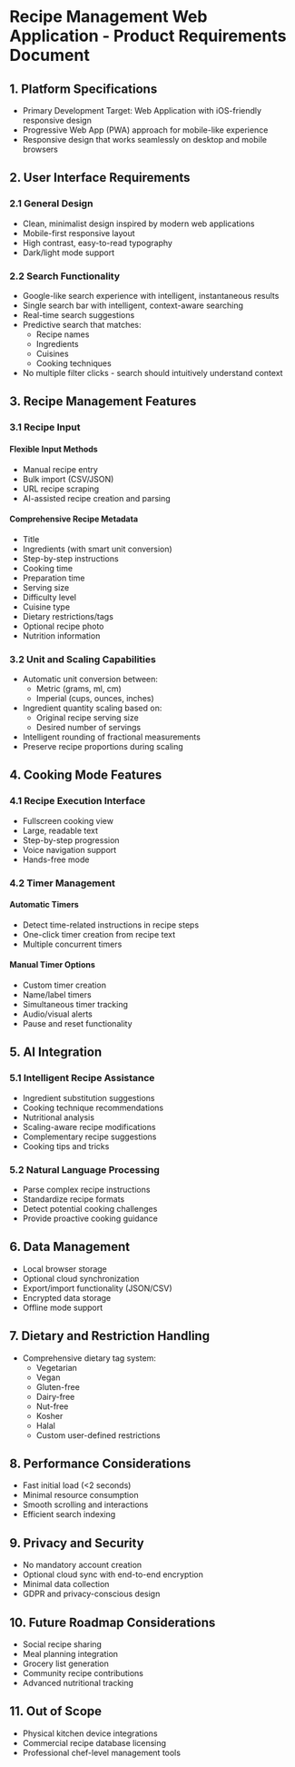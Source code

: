 # Recipe Management Web Application - Product Requirements Document

## 1. Platform Specifications
- Primary Development Target: Web Application with iOS-friendly responsive design
- Progressive Web App (PWA) approach for mobile-like experience
- Responsive design that works seamlessly on desktop and mobile browsers

## 2. User Interface Requirements
### 2.1 General Design
- Clean, minimalist design inspired by modern web applications
- Mobile-first responsive layout
- High contrast, easy-to-read typography
- Dark/light mode support

### 2.2 Search Functionality
- Google-like search experience with intelligent, instantaneous results
- Single search bar with intelligent, context-aware searching
- Real-time search suggestions
- Predictive search that matches:
  * Recipe names
  * Ingredients
  * Cuisines
  * Cooking techniques
- No multiple filter clicks - search should intuitively understand context

## 3. Recipe Management Features
### 3.1 Recipe Input
#### Flexible Input Methods
- Manual recipe entry
- Bulk import (CSV/JSON)
- URL recipe scraping
- AI-assisted recipe creation and parsing

#### Comprehensive Recipe Metadata
- Title
- Ingredients (with smart unit conversion)
- Step-by-step instructions
- Cooking time
- Preparation time
- Serving size
- Difficulty level
- Cuisine type
- Dietary restrictions/tags
- Optional recipe photo
- Nutrition information

### 3.2 Unit and Scaling Capabilities
- Automatic unit conversion between:
  * Metric (grams, ml, cm)
  * Imperial (cups, ounces, inches)
- Ingredient quantity scaling based on:
  * Original recipe serving size
  * Desired number of servings
- Intelligent rounding of fractional measurements
- Preserve recipe proportions during scaling

## 4. Cooking Mode Features
### 4.1 Recipe Execution Interface
- Fullscreen cooking view
- Large, readable text
- Step-by-step progression
- Voice navigation support
- Hands-free mode

### 4.2 Timer Management
#### Automatic Timers
- Detect time-related instructions in recipe steps
- One-click timer creation from recipe text
- Multiple concurrent timers

#### Manual Timer Options
- Custom timer creation
- Name/label timers
- Simultaneous timer tracking
- Audio/visual alerts
- Pause and reset functionality

## 5. AI Integration
### 5.1 Intelligent Recipe Assistance
- Ingredient substitution suggestions
- Cooking technique recommendations
- Nutritional analysis
- Scaling-aware recipe modifications
- Complementary recipe suggestions
- Cooking tips and tricks

### 5.2 Natural Language Processing
- Parse complex recipe instructions
- Standardize recipe formats
- Detect potential cooking challenges
- Provide proactive cooking guidance

## 6. Data Management
- Local browser storage
- Optional cloud synchronization
- Export/import functionality (JSON/CSV)
- Encrypted data storage
- Offline mode support

## 7. Dietary and Restriction Handling
- Comprehensive dietary tag system:
  * Vegetarian
  * Vegan
  * Gluten-free
  * Dairy-free
  * Nut-free
  * Kosher
  * Halal
  * Custom user-defined restrictions

## 8. Performance Considerations
- Fast initial load (<2 seconds)
- Minimal resource consumption
- Smooth scrolling and interactions
- Efficient search indexing

## 9. Privacy and Security
- No mandatory account creation
- Optional cloud sync with end-to-end encryption
- Minimal data collection
- GDPR and privacy-conscious design

## 10. Future Roadmap Considerations
- Social recipe sharing
- Meal planning integration
- Grocery list generation
- Community recipe contributions
- Advanced nutritional tracking

## 11. Out of Scope
- Physical kitchen device integrations
- Commercial recipe database licensing
- Professional chef-level management tools
